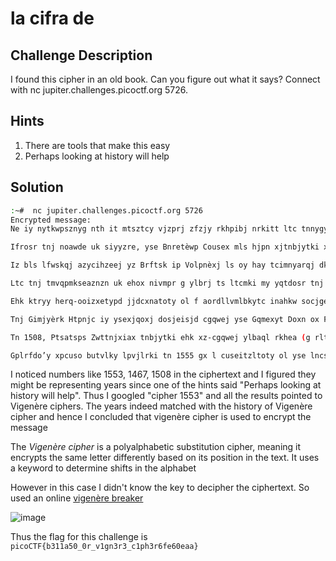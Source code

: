 # la cifra de

## Challenge Description

I found this cipher in an old book. Can you figure out what it says? Connect with nc jupiter.challenges.picoctf.org 5726.

## Hints

1. There are tools that make this easy
2. Perhaps looking at history will help

## Solution

```bash
:~#  nc jupiter.challenges.picoctf.org 5726
Encrypted message:
﻿Ne iy nytkwpsznyg nth it mtsztcy vjzprj zfzjy rkhpibj nrkitt ltc tnnygy ysee itd tte cxjltk

Ifrosr tnj noawde uk siyyzre, yse Bnretèwp Cousex mls hjpn xjtnbjytki xatd eisjd

Iz bls lfwskqj azycihzeej yz Brftsk ip Volpnèxj ls oy hay tcimnyarqj dkxnrogpd os 1553 my Mnzvgs Mazytszf Merqlsu ny hox moup Wa inqrg ipl. Ynr. Gotgat Gltzndtg Gplrfdo

Ltc tnj tmvqpmkseaznzn uk ehox nivmpr g ylbrj ts ltcmki my yqtdosr tnj wocjc hgqq ol fy oxitngwj arusahje fuw ln guaaxjytrd catizm tzxbkw zf vqlckx hizm ceyupcz yz tnj fpvjc hgqqpohzCZK{m311a50_0x_a1rn3x3_h1ah3x6kp60egf}

Ehk ktryy herq-ooizxetypd jjdcxnatoty ol f aordllvmlbkytc inahkw socjgex, bls sfoe gwzuti 1467 my Rjzn Hfetoxea Gqmexyt.

Tnj Gimjyèrk Htpnjc iy ysexjqoxj dosjeisjd cgqwej yse Gqmexyt Doxn ox Fwbkwei Inahkw.

Tn 1508, Ptsatsps Zwttnjxiax tnbjytki ehk xz-cgqwej ylbaql rkhea (g rltxni ol xsilypd gqahggpty) ysaz bzuri wazjc bk f nroytcgq nosuznkse ol yse Bnretèwp Cousex.

Gplrfdo’y xpcuso butvlky lpvjlrki tn 1555 gx l cuseitzltoty ol yse lncsz. Yse rthex mllbjd ol yse gqahggpty fce tth snnqtki cemzwaxqj, bay ehk fwpnfmezx lnj yse osoed qptzjcs gwp mocpd hd xegsd ol f xnkrznoh vee usrgxp, wnnnh ify bk itfljcety hizm paim noxwpsvtydkse.
```
I noticed numbers like 1553, 1467, 1508 in the ciphertext and I figured they might be representing years since one of the hints said "Perhaps looking at history will help". Thus I googled "cipher 1553" and all the results pointed to  Vigenère ciphers. The years indeed matched with the history of  Vigenère cipher and hence I concluded that vigenère cipher is used to encrypt the message

The *Vigenère cipher* is a polyalphabetic substitution cipher, meaning it encrypts the same letter differently based on its position in the text. It uses a keyword to determine shifts in the alphabet

However in this case I didn't know the key to decipher the ciphertext. So used an online [vigenère breaker](https://guballa.de/vigenere-solver)

![image](https://github.com/user-attachments/assets/12d92dcc-f659-48bc-91ec-e520528658c0)

Thus the flag for this challenge is `picoCTF{b311a50_0r_v1gn3r3_c1ph3r6fe60eaa}`
